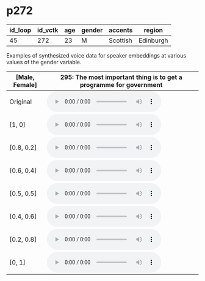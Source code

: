 # p272

| id_loop | id_vctk | age | gender | accents | region |
| --- | --- | --- | --- | --- | --- |
| 45 | 272 | 23 | M | Scottish | Edinburgh |

Examples of synthesized voice data for speaker embeddings at various values of the gender variable.

| [Male, Female] | 295: The most important thing is to get a programme for government | 
| --- | --- | 
| Original | <audio src="audio/fader_networks/p272_295_45_orig.wav" controls></audio> | 
| [1, 0] | <audio src="audio/fader_networks/p272_295_45_gender_concat_1_0.wav" controls></audio> |
| [0.8, 0.2] | <audio src="audio/fader_networks/p272_295_45_gender_concat_0.8_0.2.wav" controls></audio> |
| [0.6, 0.4] |<audio src="audio/fader_networks/p272_295_45_gender_concat_0.6_0.4.wav" controls></audio> | 
| [0.5, 0.5] |<audio src="audio/fader_networks/p272_295_45_gender_concat_0.5_0.5.wav" controls></audio> |
| [0.4, 0.6] |<audio src="audio/fader_networks/p272_295_45_gender_concat_0.4_0.6.wav" controls></audio> | 
| [0.2, 0.8] |<audio src="audio/fader_networks/p272_295_45_gender_concat_0.2_0.8.wav" controls></audio> |
| [0, 1] |<audio src="audio/fader_networks/p272_295_45_gender_concat_0_1.wav" controls></audio> |
